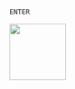     ENTER
[<img src= "https://user-images.githubusercontent.com/57319180/145421773-6cc91b91-c340-4d56-8f92-099f956fb27c.png" width="100" height = "100"/>](https://github.com/sajithlakshan/HTML_CSS_JS_PHP/blob/main/CSS/CSS_Selectors.md)         
     
